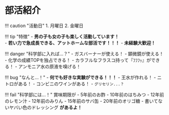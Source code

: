 # 部活紹介
!!! caution "活動日"
    1. 月曜日
    2. 金曜日


!!! tip "特徴"
    - **男の子も女の子も楽しく活動しています！**  
    - **若い力で急成長できる、アットホームな部活です！！！**
    - **未経験大歓迎！**

!!! danger "科学部に入れば...？"
    - ガスバーナーが使える！
    - 顕微鏡が使える！
    - 化学の成績TOPを独占できる！
    - カラフルなフラスコ持って『ﾌﾌﾌｯ』ができる！
    - アンモニア水の原液を嗅げる！

!!! bug "なんと...！"
    - **何でも好きな実験ができる！！！**
    - 王水が作れる！
    - ニトロがある！
    - コンビニのワインがある！
    - `グリセリン...？`

!!! fail "科学部には...！"
    賞味期限が
    - 5年前のお酢
    - 10年前のはちみつ
    - 12年前のレモン汁
    - 12年前のみりん
    - 15年前のサバ缶
    - 20年前のオリゴ糖
    - 書いてないヤバい色のドレッシング
    **があるよ！**
